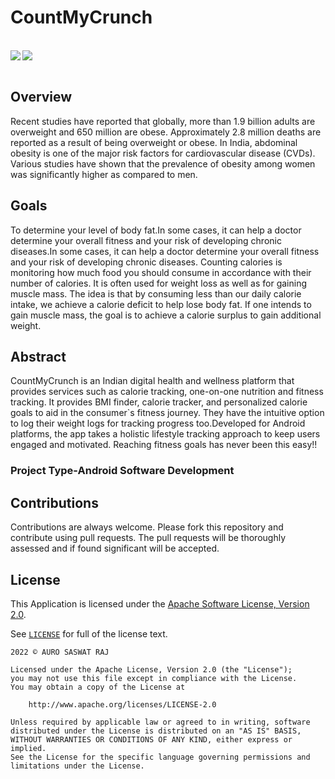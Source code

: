 # CountMyCrunch
<br>
<img align="left" src="https://img.icons8.com/fluency/230/000000/android-tablet.png"/>
<img align="center" src="https://img.icons8.com/doodle/230/000000/android-studio--v3.png"/>

<br>
<br>

## Overview

Recent studies have reported that globally, more than 1.9 billion adults are overweight and 650 million are obese. Approximately 2.8 million deaths are reported as a result of being overweight or obese.  In India, abdominal obesity is one of the major risk factors for cardiovascular disease (CVDs). Various studies have shown that the prevalence of obesity among women was significantly higher as compared to men.

## Goals
To determine your level of body fat.In some cases, it can help a doctor determine your overall fitness and your risk of developing chronic diseases.In some cases, it can help a doctor determine your overall fitness and your risk of developing chronic diseases. Counting calories is monitoring how much food you should consume in accordance with their number of calories. It is often used for weight loss as well as for gaining muscle mass. The idea is that by consuming less than our daily calorie intake, we achieve a calorie deficit to help lose body fat. If one intends to gain muscle mass, the goal is to achieve a calorie surplus to gain additional weight.

## Abstract
CountMyCrunch is an Indian digital health and wellness platform that provides services such as calorie tracking, one-on-one nutrition and fitness tracking. It provides BMI finder, calorie tracker, and personalized calorie goals to aid in the consumer`s fitness journey. They have the intuitive option to log their weight logs for tracking progress too.Developed for Android platforms, the app takes a holistic lifestyle tracking approach to keep users engaged and motivated. Reaching fitness goals has never been this easy!!
### Project Type-**Android Software Development**

## Contributions
Contributions are always welcome. Please fork this repository and contribute using pull requests. The pull requests will be thoroughly assessed and if found significant will be accepted.


License
---

This Application is licensed under the [Apache Software License, Version 2.0](http://www.apache.org/licenses/LICENSE-2.0).

See [`LICENSE`](LICENSE) for full of the license text.

    2022 © AURO SASWAT RAJ
    
    Licensed under the Apache License, Version 2.0 (the "License");
    you may not use this file except in compliance with the License.
    You may obtain a copy of the License at

        http://www.apache.org/licenses/LICENSE-2.0

    Unless required by applicable law or agreed to in writing, software
    distributed under the License is distributed on an "AS IS" BASIS,
    WITHOUT WARRANTIES OR CONDITIONS OF ANY KIND, either express or implied.
    See the License for the specific language governing permissions and
    limitations under the License.
